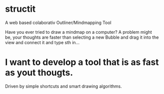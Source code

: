 # structit
A web based colaborativ Outliner/Mindmapping Tool

Have you ever tried to draw a mindmap on a computer? A problem might be, your thoughts are faster than selecting a new Bubble and drag it into the view and connect it and type sth in...

# I want to develop a tool that is as fast as yout thougts.
Driven by simple shortcuts and smart drawing algorithms.
